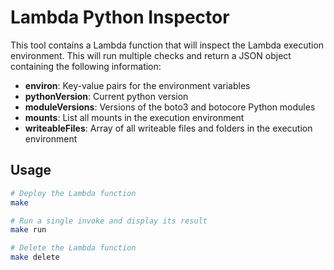 Lambda Python Inspector
=======================

This tool contains a Lambda function that will inspect the Lambda execution environment. This will run multiple checks and return a JSON object containing the following information:

* __environ__: Key-value pairs for the environment variables
* __pythonVersion__: Current python version
* __moduleVersions__: Versions of the boto3 and botocore Python modules
* __mounts__: List all mounts in the execution environment
* __writeableFiles__: Array of all writeable files and folders in the execution environment

## Usage

```bash
# Deploy the Lambda function
make

# Run a single invoke and display its result
make run

# Delete the Lambda function
make delete
```